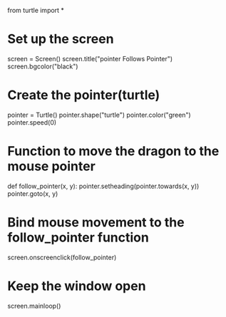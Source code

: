 from turtle import *

# Set up the screen
screen = Screen()
screen.title("pointer Follows Pointer")
screen.bgcolor("black")

# Create the pointer(turtle)
pointer = Turtle()
pointer.shape("turtle")
pointer.color("green")
pointer.speed(0)

# Function to move the dragon to the mouse pointer
def follow_pointer(x, y):
    pointer.setheading(pointer.towards(x, y))
    pointer.goto(x, y)

# Bind mouse movement to the follow_pointer function
screen.onscreenclick(follow_pointer)

# Keep the window open
screen.mainloop()
    

